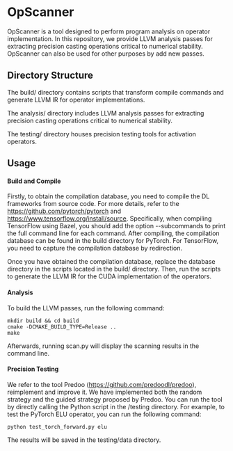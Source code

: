 # OpScanner
OpScanner is a tool designed to perform program analysis on operator implementation. In this repository, we provide LLVM analysis passes for extracting precision casting operations critical to numerical stability. OpScanner can also be used for other purposes by add new passes.

## Directory Structure
The build/ directory contains scripts that transform compile commands and generate LLVM IR for operator implementations.

The analysis/ directory includes LLVM analysis passes for extracting precision casting operations critical to numerical stability.

The testing/ directory houses precision testing tools for activation operators. 
## Usage
#### Build and Compile
Firstly, to obtain the compilation database, you need to compile the DL frameworks from source code. For more details, refer to the https://github.com/pytorch/pytorch and https://www.tensorflow.org/install/source. Specifically, when compiling TensorFlow using Bazel, you should add the option --subcommands to print the full command line for each command. After compiling, the compilation database can be found in the build directory for PyTorch. For TensorFlow, you need to capture the compilation database by redirection.

Once you have obtained the compilation database, replace the database directory in the scripts located in the build/ directory. Then, run the scripts to generate the LLVM IR for the CUDA implementation of the operators.

#### Analysis
To build the LLVM passes, run the following command:
```
mkdir build && cd build
cmake -DCMAKE_BUILD_TYPE=Release ..
make
```
Afterwards, running scan.py will display the scanning results in the command line.
#### Precision Testing
We refer to the tool Predoo (https://github.com/predoodl/predoo), reimplement and improve it. We have implemented both the random strategy and the guided strategy proposed by Predoo. You can run the tool by directly calling the Python script in the /testing directory. For example, to test the PyTorch ELU operator, you can run the following command:
```
python test_torch_forward.py elu
```
The results will be saved in the testing/data directory.
